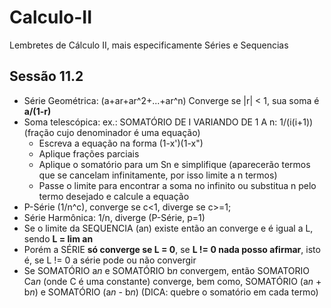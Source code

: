 # Calculo-II
Lembretes de Cálculo II, mais especificamente Séries e Sequencias


## Sessão 11.2
- Série Geométrica: (a+ar+ar^2+...+ar^n)   Converge se |r| < 1, sua soma é **a/(1-r)**
- Soma telescópica: ex.: SOMATÓRIO DE I VARIANDO DE 1 A n: 1/(i(i+1)) (fração cujo denominador é uma equação)
  - Escreva a equação na forma (1-x')(1-x")
  - Aplique frações parciais
  - Aplique o somatório para um Sn e simplifique (aparecerão termos que se cancelam infinitamente, por isso limite a n termos)
  - Passe o limite para encontrar a soma no infinito ou substitua n pelo termo desejado e calcule a equação
- P-Série (1/n^c), converge se c<1, diverge se c>=1;
- Série Harmônica: 1/n, diverge (P-Série, p=1)
- Se o limite da SEQUENCIA (an) existe então an converge e é igual a L, sendo **L = lim an**
- Porém a SÉRIE **só converge se L = 0**, se **L != 0 nada posso afirmar**, isto é, se L != 0 a série pode ou não convergir
- Se SOMATÓRIO a*n* e SOMATÓRIO b*n* convergem, então SOMATORIO Ca*n* (onde C é uma constante) converge, bem como, SOMATÓRIO (a*n* + b*n*) e SOMATÓRIO (a*n* - b*n*)  (DICA: quebre o somatório em cada termo) 
